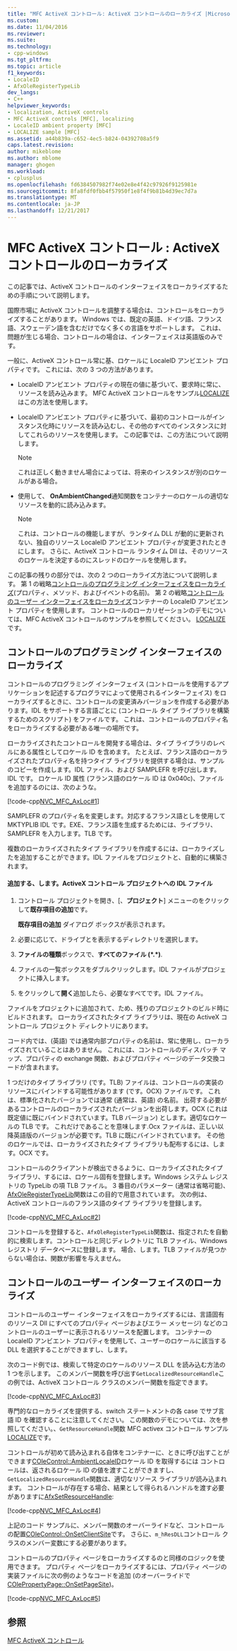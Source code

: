 ```yaml
---
title: "MFC ActiveX コントロール: ActiveX コントロールのローカライズ |Microsoft ドキュメント"
ms.custom: 
ms.date: 11/04/2016
ms.reviewer: 
ms.suite: 
ms.technology:
- cpp-windows
ms.tgt_pltfrm: 
ms.topic: article
f1_keywords:
- LocaleID
- AfxOleRegisterTypeLib
dev_langs:
- C++
helpviewer_keywords:
- localization, ActiveX controls
- MFC ActiveX controls [MFC], localizing
- LocaleID ambient property [MFC]
- LOCALIZE sample [MFC]
ms.assetid: a44b839a-c652-4ec5-b824-04392708a5f9
caps.latest.revision: 
author: mikeblome
ms.author: mblome
manager: ghogen
ms.workload:
- cplusplus
ms.openlocfilehash: fd6384507982f74e02e8e4f42c97926f9125981e
ms.sourcegitcommit: 8fa8fdf0fbb4f57950f1e8f4f9b81b4d39ec7d7a
ms.translationtype: MT
ms.contentlocale: ja-JP
ms.lasthandoff: 12/21/2017
---
```

# <a name="mfc-activex-controls-localizing-an-activex-control"></a>MFC ActiveX コントロール : ActiveX コントロールのローカライズ
この記事では、ActiveX コントロールのインターフェイスをローカライズするための手順について説明します。  
  
 国際市場に ActiveX コントロールを調整する場合は、コントロールをローカライズすることがあります。 Windows では、既定の英語、ドイツ語、フランス語、スウェーデン語を含むだけでなく多くの言語をサポートします。 これは、問題が生じる場合、コントロールの場合は、インターフェイスは英語版のみです。  
  
 一般に、ActiveX コントロール常に基、ロケールに LocaleID アンビエント プロパティです。 これには、次の 3 つの方法があります。  
  
-   LocaleID アンビエント プロパティの現在の値に基づいて、要求時に常に、リソースを読み込みます。 MFC ActiveX コントロールをサンプル[LOCALIZE](../visual-cpp-samples.md)はこの方法を使用します。  
  
-   LocaleID アンビエント プロパティに基づいて、最初のコントロールがインスタンス化時にリソースを読み込むし、その他のすべてのインスタンスに対してこれらのリソースを使用します。 この記事では、この方法について説明します。  
  
    > [!NOTE]
    >  これは正しく動きません場合によっては、将来のインスタンスが別のロケールがある場合。  
  
-   使用して、 **OnAmbientChanged**通知関数をコンテナーのロケールの適切なリソースを動的に読み込みます。  
  
    > [!NOTE]
    >  これは、コントロールの機能しますが、ランタイム DLL が動的に更新されない、独自のリソース LocaleID アンビエント プロパティが変更されたときにします。 さらに、ActiveX コントロール ランタイム Dll は、そのリソースのロケールを決定するのにスレッドのロケールを使用します。  
  
 この記事の残りの部分では、次の 2 つのローカライズ方法について説明します。 第 1 の戦略[コントロールのプログラミング インターフェイスをローカライズ](#_core_localizing_your_control.92.s_programmability_interface)(プロパティ、メソッド、およびイベントの名前)。 第 2 の戦略[コントロールのユーザー インターフェイスをローカライズ](#_core_localizing_the_control.92.s_user_interface)コンテナーの LocaleID アンビエント プロパティを使用します。 コントロールのローカリゼーションのデモについては、MFC ActiveX コントロールのサンプルを参照してください。 [LOCALIZE](../visual-cpp-samples.md)です。  
  
##  <a name="_core_localizing_your_control.92.s_programmability_interface"></a>コントロールのプログラミング インターフェイスのローカライズ  
 コントロールのプログラミング インターフェイス (コントロールを使用するアプリケーションを記述するプログラマによって使用されるインターフェイス) をローカライズするときに、コントロールの変更済みバージョンを作成する必要があります。IDL をサポートする言語ごとに (コントロール タイプ ライブラリを構築するためのスクリプト) をファイルです。 これは、コントロールのプロパティ名をローカライズする必要がある唯一の場所です。  
  
 ローカライズされたコントロールを開発する場合は、タイプ ライブラリのレベルにある属性としてロケール ID を含めます。 たとえば、フランス語のローカライズされたプロパティ名を持つタイプ ライブラリを提供する場合は、サンプルのコピーを作成します。IDL ファイル、および SAMPLEFR を呼び出します。IDL です。 ロケール ID 属性 (フランス語のロケール ID は 0x040c)、ファイルを追加するのには、次のような。  
  
 [!code-cpp[NVC_MFC_AxLoc#1](../mfc/codesnippet/cpp/mfc-activex-controls-localizing-an-activex-control_1.idl)]  
  
 SAMPLEFR のプロパティ名を変更します。対応するフランス語としを使用して MKTYPLIB IDL です。EXE、フランス語を生成するためには、ライブラリ、SAMPLEFR を入力します。TLB です。  
  
 複数のローカライズされたタイプ ライブラリを作成するには、ローカライズしたを追加することができます。IDL ファイルをプロジェクトと、自動的に構築されます。  
  
#### <a name="to-add-an-idl-file-to-your-activex-control-project"></a>追加する、します。ActiveX コントロール プロジェクトへの IDL ファイル  
  
1.  コントロール プロジェクトを開き、[、**プロジェクト**] メニューのをクリックして**既存項目の追加**です。  
  
     **既存項目の追加** ダイアログ ボックスが表示されます。  
  
2.  必要に応じて、ドライブとを表示するディレクトリを選択します。  
  
3.  **ファイルの種類**ボックスで、**すべてのファイル (\*.\*)**.  
  
4.  ファイルの一覧ボックスをダブルクリックします。IDL ファイルがプロジェクトに挿入します。  
  
5.  をクリックして**開く**追加したら、必要なすべてです。IDL ファイル。  
  
 ファイルをプロジェクトに追加されて、ため、残りのプロジェクトのビルド時にビルドされます。 ローカライズされたタイプ ライブラリは、現在の ActiveX コントロール プロジェクト ディレクトリにあります。  
  
 コード内では、(英語) では通常内部プロパティの名前は、常に使用し、ローカライズされていることはありません。 これには、コントロールのディスパッチ マップ、プロパティの exchange 関数、およびプロパティ ページのデータ交換コードが含まれます。  
  
 1 つだけのタイプ ライブラリ (です。TLB) ファイルは、コントロールの実装のリソースにバインドする可能性があります (です。OCX) ファイルです。 これは、標準化されたバージョンでは通常 (通常は、英語) の名前。 出荷する必要があるコントロールのローカライズされたバージョンを出荷します。OCX (これは既定値に既にバインドされています。TLB バージョン) とします。適切なロケールの TLB です。 これだけであることを意味します.Ocx ファイルは、正しい以降英語版のバージョンが必要です。TLB に既にバインドされています。 その他のロケールでは、ローカライズされたタイプ ライブラリも配布するには、します。OCX です。  
  
 コントロールのクライアントが検出できるように、ローカライズされたタイプ ライブラリ、するには、ロケール固有を登録します。Windows システム レジストリの TypeLib の項 TLB ファイル。 3 番目のパラメーター (通常は省略可能)、 [AfxOleRegisterTypeLib](../mfc/reference/registering-ole-controls.md#afxoleregistertypelib)関数はこの目的で用意されています。 次の例は、ActiveX コントロールのフランス語のタイプ ライブラリを登録します。  
  
 [!code-cpp[NVC_MFC_AxLoc#2](../mfc/codesnippet/cpp/mfc-activex-controls-localizing-an-activex-control_2.cpp)]  
  
 コントロールを登録すると、`AfxOleRegisterTypeLib`関数は、指定されたを自動的に検索します。コントロールと同じディレクトリに TLB ファイル、Windows レジストリ データベースに登録します。 場合、します。TLB ファイルが見つからない場合は、関数が影響を与えません。  
  
##  <a name="_core_localizing_the_control.92.s_user_interface"></a>コントロールのユーザー インターフェイスのローカライズ  
 コントロールのユーザー インターフェイスをローカライズするには、言語固有のリソース Dll にすべてのプロパティ ページおよびエラー メッセージ) などのコントロールのユーザーに表示されるリソースを配置します。 コンテナーの LocaleID アンビエント プロパティを使用して、ユーザーのロケールに該当する DLL を選択することができますし、します。  
  
 次のコード例では、検索して特定のロケールのリソース DLL を読み込む方法の 1 つを示します。 このメンバー関数を呼び出す`GetLocalizedResourceHandle`この例では、ActiveX コントロール クラスのメンバー関数を指定できます。  
  
 [!code-cpp[NVC_MFC_AxLoc#3](../mfc/codesnippet/cpp/mfc-activex-controls-localizing-an-activex-control_3.cpp)]  
  
 専門的なローカライズを提供する、switch ステートメントの各 case でサブ言語 ID を確認することに注意してください。 この関数のデモについては、次を参照してください。、`GetResourceHandle`関数 MFC activex コントロール サンプル[LOCALIZE](../visual-cpp-samples.md)です。  
  
 コントロールが初めて読み込まれる自体をコンテナーに、ときに呼び出すことができます[COleControl::AmbientLocaleID](../mfc/reference/colecontrol-class.md#ambientlocaleid)ロケール ID を取得するには コントロールは、返されるロケール ID の値を渡すことができますし、`GetLocalizedResourceHandle`関数は、適切なリソース ライブラリが読み込まれます。 コントロールが存在する場合、結果として得られるハンドルを渡す必要がありますに[AfxSetResourceHandle](../mfc/reference/application-information-and-management.md#afxsetresourcehandle):  
  
 [!code-cpp[NVC_MFC_AxLoc#4](../mfc/codesnippet/cpp/mfc-activex-controls-localizing-an-activex-control_4.cpp)]  
  
 上記のコード サンプルに、メンバー関数のオーバーライドなど、コントロールの配置[COleControl::OnSetClientSite](../mfc/reference/colecontrol-class.md#onsetclientsite)です。 さらに、`m_hResDLL`コントロール クラスのメンバー変数にする必要があります。  
  
 コントロールのプロパティ ページをローカライズするのと同様のロジックを使用できます。 プロパティ ページをローカライズするには、プロパティ ページの実装ファイルに次の例のようなコードを追加 (のオーバーライドで[COlePropertyPage::OnSetPageSite](../mfc/reference/colepropertypage-class.md#onsetpagesite))。  
  
 [!code-cpp[NVC_MFC_AxLoc#5](../mfc/codesnippet/cpp/mfc-activex-controls-localizing-an-activex-control_5.cpp)]  
  
## <a name="see-also"></a>参照  
 [MFC ActiveX コントロール](../mfc/mfc-activex-controls.md)

